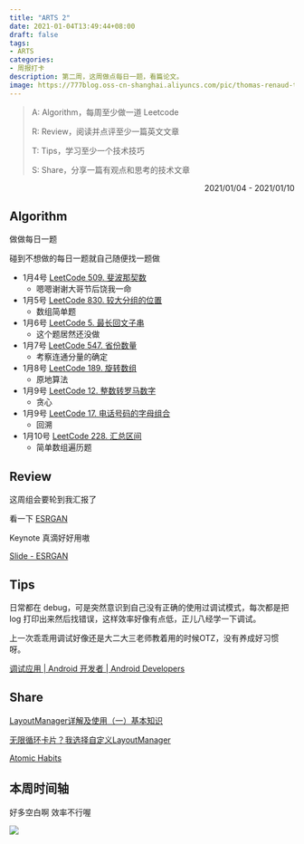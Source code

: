```yaml
---
title: "ARTS 2"
date: 2021-01-04T13:49:44+08:00
draft: false
tags:
- ARTS
categories: 
- 周报打卡
description: 第二周，这周做点每日一题，看篇论文。
image: https://777blog.oss-cn-shanghai.aliyuncs.com/pic/thomas-renaud-tEzFyBNxcJg-unsplash.jpg
---
```


> A: Algorithm，每周至少做一道 Leetcode
>
> R: Review，阅读并点评至少一篇英文文章
>
> T: Tips，学习至少一个技术技巧
>
> S: Share，分享一篇有观点和思考的技术文章

<p align="right">2021/01/04 - 2021/01/10</p>

## Algorithm

做做每日一题

碰到不想做的每日一题就自己随便找一题做

- 1月4号 [LeetCode 509. 斐波那契数](https://leetcode-cn.com/problems/fibonacci-number/)
  - 嗯嗯谢谢大哥节后饶我一命
- 1月5号 [LeetCode 830. 较大分组的位置](https://hishark777.gitbook.io/777-interview-notes/algorithm/tag/string/leetcode-830)
  - 数组简单题
- 1月6号 [LeetCode 5. 最长回文子串](https://hishark777.gitbook.io/777-interview-notes/algorithm/tag/dp/leetcode-5)
  - 这个题居然还没做
- 1月7号 [LeetCode 547. 省份数量](https://hishark777.gitbook.io/777-interview-notes/algorithm/tag/bfs/leetcode-547)
  - 考察连通分量的确定
- 1月8号 [LeetCode 189. 旋转数组](https://hishark777.gitbook.io/777-interview-notes/algorithm/tag/array/leetcode-189)
  - 原地算法
- 1月9号 [LeetCode 12. 整数转罗马数字](https://hishark777.gitbook.io/777-interview-notes/algorithm/tag/greedy/leetcode-12)
  - 贪心
- 1月9号 [LeetCode 17. 电话号码的字母组合](https://hishark777.gitbook.io/777-interview-notes/algorithm/tag/backtrack/leetcode-17)
  - 回溯
- 1月10号 [LeetCode 228. 汇总区间](https://hishark777.gitbook.io/777-interview-notes/algorithm/tag/array/leetcode-228)
  - 简单数组遍历题

## Review

这周组会要轮到我汇报了

看一下 [ESRGAN](https://arxiv.org/abs/1809.00219)

Keynote 真滴好好用嗷

[Slide - ESRGAN](https://www.icloud.com/keynote/0uAdsLn3Lep_9UpsyT_ZL_TVw#ESRGAN)

## Tips

日常都在 debug，可是突然意识到自己没有正确的使用过调试模式，每次都是把 log 打印出来然后找错误，这样效率好像有点低，正儿八经学一下调试。

上一次乖乖用调试好像还是大二大三老师教着用的时候OTZ，没有养成好习惯呀。

[调试应用 | Android 开发者 | Android Developers](https://developer.android.com/studio/debug?hl=zh-cn)

## Share

[LayoutManager详解及使用（一）基本知识](https://juejin.cn/post/6844903497083650061)

[无限循环卡片？我选择自定义LayoutManager](https://mp.weixin.qq.com/s/DpV6iD4rBSgQQHsPNDJe6w)

[Atomic Habits](https://jamesclear.com/)

## 本周时间轴

好多空白啊 效率不行喔

![](https://777blog.oss-cn-shanghai.aliyuncs.com/pic/week2-timeline.png)




